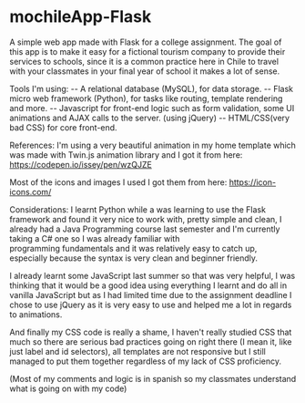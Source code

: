 # mochileApp-Flask
A simple web app made with Flask for a college assignment.
The goal of this app is to make it easy for a fictional tourism company to provide their services to schools, since it is a
common practice here in Chile to travel with your classmates in your final year of school it makes a lot of sense.

Tools I'm using:
-- A relational database (MySQL), for data storage.
-- Flask micro web framework (Python), for tasks like routing, template rendering and more.
-- Javascript for front-end logic such as form validation, some UI animations and AJAX calls to the server. (using jQuery)
-- HTML/CSS(very bad CSS) for core front-end. 

References:
I'm using a very beautiful animation in my home template which was made with Twin.js animation library and I got it from here:
https://codepen.io/issey/pen/wzQJZE

Most of the icons and images I used I got them from here:
https://icon-icons.com/

Considerations:
I learnt Python while a was learning to use the Flask framework and found it very nice to work with, pretty simple and clean,
I already had a Java Programming course last semester and I'm currently taking a C# one so I was already familiar with  
programming fundamentals and it was relatively easy to catch up, especially because the syntax is very clean and beginner 
friendly.

I already learnt some JavaScript last summer so that was very helpful, I was thinking that it would be a good idea using 
everything I learnt and do all in vanilla JavaScript but as I had limited time due to the assignment deadline I chose to use
jQuery as it is very easy to use and helped me a lot in regards to animations.

And finally my CSS code is really a shame, I haven't really studied CSS that much so there are serious bad practices going on 
right there (I mean it, like just label and id selectors), all templates are not responsive but I still managed to put them 
together regardless of my lack of CSS proficiency.

(Most of my comments and logic is in spanish so my classmates understand what is going on with my code)
